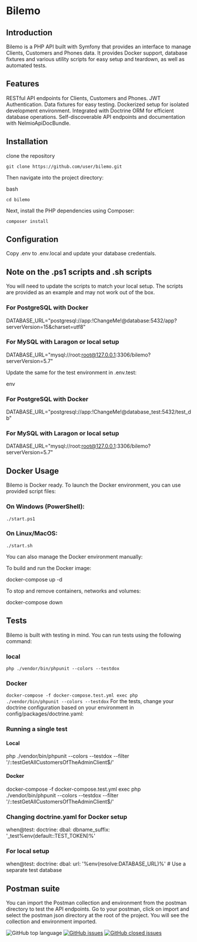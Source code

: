 # Bilemo

## Introduction

Bilemo is a PHP API built with Symfony that provides an interface to manage Clients, Customers and Phones data. It provides Docker support, database fixtures and various utility scripts for easy setup and teardown, as well as automated tests.

## Features

RESTful API endpoints for Clients, Customers and Phones.
JWT Authentication.
Data fixtures for easy testing.
Dockerized setup for isolated development environment.
Integrated with Doctrine ORM for efficient database operations.
Self-discoverable API endpoints and documentation with NelmioApiDocBundle.

## Installation

clone the repository

`git clone https://github.com/user/bilemo.git`

Then navigate into the project directory:

bash

`cd bilemo`

Next, install the PHP dependencies using Composer:

`composer install`

## Configuration

Copy .env to .env.local and update your database credentials.

## Note on the .ps1 scripts and .sh scripts
You will need to update the scripts to match your local setup. The scripts are provided as an example and may not work out of the box.

### For PostgreSQL with Docker
DATABASE_URL="postgresql://app:!ChangeMe!@database:5432/app?serverVersion=15&charset=utf8"
### For MySQL with Laragon or local setup
DATABASE_URL="mysql://root:root@127.0.0.1:3306/bilemo?serverVersion=5.7"

Update the same for the test environment in .env.test:

env

### For PostgreSQL with Docker
DATABASE_URL="postgresql://app:!ChangeMe!@database_test:5432/test_db"
### For MySQL with Laragon or local setup
DATABASE_URL="mysql://root:root@127.0.0.1:3306/bilemo?serverVersion=5.7"

## Docker Usage

Bilemo is Docker ready. To launch the Docker environment, you can use provided script files:

### On Windows (PowerShell):


`./start.ps1`

### On Linux/MacOS:


`./start.sh`

You can also manage the Docker environment manually:

To build and run the Docker image:

docker-compose up -d

To stop and remove containers, networks and volumes:


docker-compose down

## Tests
Bilemo is built with testing in mind. You can run tests using the following command:

### local

`php ./vendor/bin/phpunit --colors --testdox`

### Docker

`docker-compose -f docker-compose.test.yml exec php ./vendor/bin/phpunit --colors --testdox`
For the tests, change your doctrine configuration based on your environment in config/packages/doctrine.yaml:

### Running a single test

#### Local
php ./vendor/bin/phpunit --colors --testdox --filter '/::testGetAllCustomersOfTheAdminClient$/'


#### Docker
docker-compose -f docker-compose.test.yml exec php ./vendor/bin/phpunit --colors --testdox --filter '/::testGetAllCustomersOfTheAdminClient$/'


### Changing doctrine.yaml for Docker setup
when@test:
    doctrine:
        dbal:
            dbname_suffix: '_test%env(default::TEST_TOKEN)%'

### For local setup
when@test:
    doctrine:
        dbal:
        url: '%env(resolve:DATABASE_URL)%' # Use a separate test database

## Postman suite

You can import the Postman collection and environment from the postman directory to test the API endpoints.
Go to your postman, click on import and select the postman json directory at the root of the project. You will see the collection and environment imported.

![GitHub top language](https://img.shields.io/github/languages/top/AlexMyddleware/p6-bilemo)
[![GitHub issues](https://img.shields.io/github/issues/AlexMyddleware/p6-bilemo)](https://github.com/AlexMyddleware/p6-bilemo/issues)
[![GitHub closed issues](https://img.shields.io/github/issues-closed/AlexMyddleware/p6-bilemo)](https://github.com/AlexMyddleware/p6-bilemo/issues?q=is%3Aissue+is%3Aclosed)


